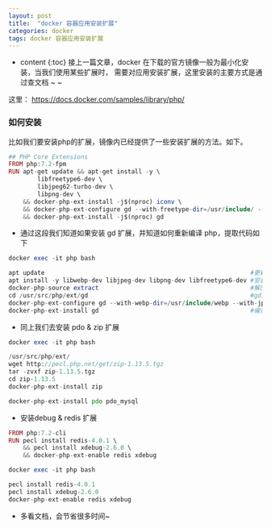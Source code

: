 ```yaml
---
layout: post
title:  "docker 容器应用安装扩展"
categories: docker 
tags: docker 容器应用安装扩展
---
```


* content
{:toc}
接上一篇文章，docker 在下载的官方镜像一般为最小化安装，当我们使用某些扩展时，
需要对应用安装扩展，这里安装的主要方式是通过查文档 ~ ~

这里： https://docs.docker.com/samples/library/php/




### 如何安装 
比如我们要安装php的扩展，镜像内已经提供了一些安装扩展的方法。如下。
```php
## PHP Core Extensions
FROM php:7.2-fpm
RUN apt-get update && apt-get install -y \
		libfreetype6-dev \
		libjpeg62-turbo-dev \
		libpng-dev \
	&& docker-php-ext-install -j$(nproc) iconv \
	&& docker-php-ext-configure gd --with-freetype-dir=/usr/include/ --with-jpeg-dir=/usr/include/ \
	&& docker-php-ext-install -j$(nproc) gd
```
* 通过这段我们知道如果安装 gd 扩展，并知道如何重新编译 php，提取代码如下
```php
docker exec -it php bash

apt update                                                         #更新软件源
apt install -y libwebp-dev libjpeg-dev libpng-dev libfreetype6-dev #安装各种库
docker-php-source extract                                          #解压源码
cd /usr/src/php/ext/gd                                             #gd源码文件夹
docker-php-ext-configure gd --with-webp-dir=/usr/include/webp --with-jpeg-dir=/usr/include --with-png-dir=/usr/include --with-freetype-dir=/usr/include/freetype2   #准备编译
docker-php-ext-install gd                                          #编译安装
```

* 同上我们去安装 pdo & zip 扩展
```php
docker exec -it php bash

/usr/src/php/ext/
wget http://pecl.php.net/get/zip-1.13.5.tgz
tar -zvxf zip-1.13.5.tgz
cd zip-1.13.5
docker-php-ext-install zip

docker-php-ext-install pdo pdo_mysql
```

* 安装debug & redis 扩展
```php
FROM php:7.2-cli
RUN pecl install redis-4.0.1 \
	&& pecl install xdebug-2.6.0 \
	&& docker-php-ext-enable redis xdebug

docker exec -it php bash

pecl install redis-4.0.1
pecl install xdebug-2.6.0
docker-php-ext-enable redis xdebug
```

* 多看文档，会节省很多时间~